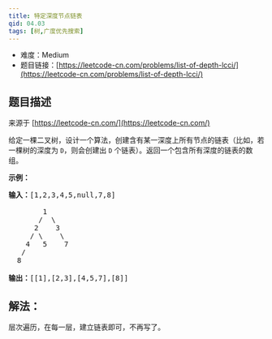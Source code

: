 ```yaml
---
title: 特定深度节点链表
qid: 04.03
tags: [树,广度优先搜索]
---
```



- 难度：Medium
- 题目链接：[https://leetcode-cn.com/problems/list-of-depth-lcci/](https://leetcode-cn.com/problems/list-of-depth-lcci/)


## 题目描述

来源于 [https://leetcode-cn.com/](https://leetcode-cn.com/)

<p>给定一棵二叉树，设计一个算法，创建含有某一深度上所有节点的链表（比如，若一棵树的深度为 <code>D</code>，则会创建出 <code>D</code> 个链表）。返回一个包含所有深度的链表的数组。</p>



<p><strong>示例：</strong></p>

<pre><strong>输入：</strong>[1,2,3,4,5,null,7,8]

        1
       /  \ 
      2    3
     / \    \ 
    4   5    7
   /
  8

<strong>输出：</strong>[[1],[2,3],[4,5,7],[8]]
</pre>


## 解法：

层次遍历，在每一层，建立链表即可，不再写了。

